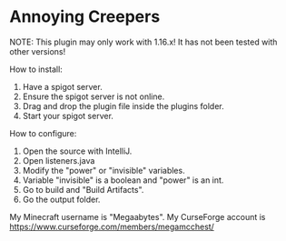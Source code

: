 # Annoying Creepers

NOTE: This plugin may only work with 1.16.x! It has not been tested with other versions!

How to install:
1. Have a spigot server.
2. Ensure the spigot server is not online.
3. Drag and drop the plugin file inside the plugins folder.
4. Start your spigot server.

How to configure:
1. Open the source with IntelliJ.
2. Open listeners.java
3. Modify the "power" or "invisible" variables.
4. Variable "invisible" is a boolean and "power" is an int.
5. Go to build and "Build Artifacts".
6. Go the output folder.

My Minecraft username is "Megaabytes".
My CurseForge account is https://www.curseforge.com/members/megamcchest/
